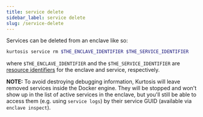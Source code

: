 ```yaml
---
title: service delete
sidebar_label: service delete
slug: /service-delete
---
```


Services can be deleted from an enclave like so:

```bash
kurtosis service rm $THE_ENCLAVE_IDENTIFIER $THE_SERVICE_IDENTIFIER
```

where `$THE_ENCLAVE_IDENTIFIER` and the `$THE_SERVICE_IDENTIFIER` are [resource identifiers](../concepts-reference/resource-identifier.md) for the enclave and service, respectively. 

**NOTE:** To avoid destroying debugging information, Kurtosis will leave removed services inside the Docker engine. They will be stopped and won't show up in the list of active services in the enclave, but you'll still be able to access them (e.g. using `service logs`) by their service GUID (available via `enclave inspect`).